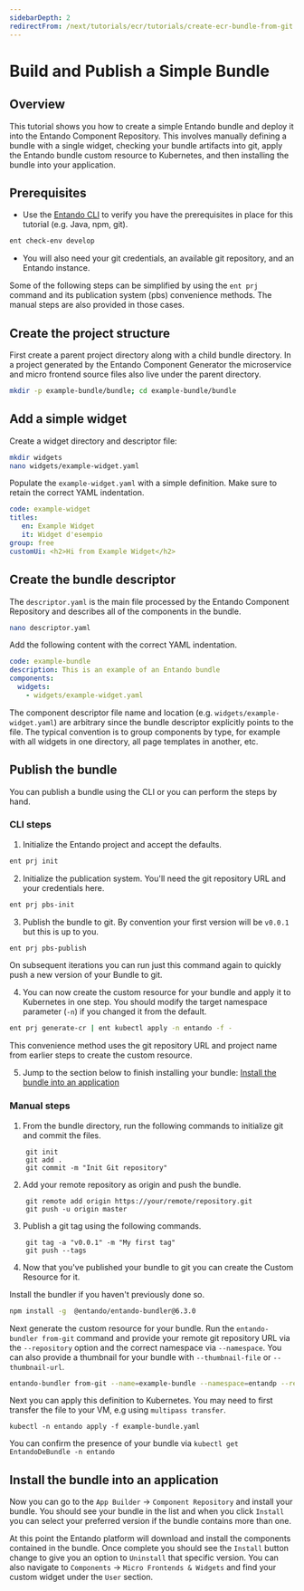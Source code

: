 ```yaml
---
sidebarDepth: 2
redirectFrom: /next/tutorials/ecr/tutorials/create-ecr-bundle-from-git.html
---
```

# Build and Publish a Simple Bundle

## Overview
This tutorial shows you how to create a simple Entando bundle and deploy it into the Entando Component Repository. This involves manually defining a bundle with a single widget, checking your bundle artifacts into git, apply the Entando bundle custom resource to Kubernetes, and then installing the bundle into your application. 

## Prerequisites
* Use the [Entando CLI](../../docs/reference/entando-cli.md#check-environment) to verify you have the prerequisites in place for this tutorial (e.g. Java, npm, git). 
``` sh
ent check-env develop 
```
* You will also need your git credentials, an available git repository, and an Entando instance. 

Some of the following steps can be simplified by using the `ent prj` command and its publication system (pbs) convenience methods. The manual steps are also provided in those cases.

## Create the project structure 
First create a parent project directory along with a child bundle directory. In a project generated by the Entando Component Generator the microservice and micro frontend source files also live under the parent directory.

``` sh
mkdir -p example-bundle/bundle; cd example-bundle/bundle 
```
## Add a simple widget

Create a widget directory and descriptor file:
``` sh
mkdir widgets
nano widgets/example-widget.yaml
```

Populate the `example-widget.yaml` with a simple definition. Make sure to retain the correct YAML indentation.
``` yaml
code: example-widget
titles:
   en: Example Widget
   it: Widget d'esempio
group: free
customUi: <h2>Hi from Example Widget</h2>
```

## Create the bundle descriptor

The `descriptor.yaml` is the main file processed by the Entando Component Repository and describes all of the components in the bundle. 
``` sh
nano descriptor.yaml
```
Add the following content with the correct YAML indentation.
``` yaml
code: example-bundle
description: This is an example of an Entando bundle
components:
  widgets:
    - widgets/example-widget.yaml
```
The component descriptor file name and location (e.g. `widgets/example-widget.yaml`) are arbitrary since the bundle descriptor explicitly points to the file. The typical convention is to group components by type, for example with all widgets in one directory, all page templates in another, etc.

## Publish the bundle

You can publish a bundle using the CLI or you can perform the steps by hand.
### CLI steps
1. Initialize the Entando project and accept the defaults.
``` sh
ent prj init
``` 
2. Initialize the publication system. You'll need the git repository URL and your credentials here. 
``` sh
ent prj pbs-init
```
3. Publish the bundle to git. By convention your first version will be `v0.0.1` but this is up to you. 
``` sh
ent prj pbs-publish
``` 
On subsequent iterations you can run just this command again to quickly push a new version of your Bundle to git.

4. You can now create the custom resource for your bundle and apply it to Kubernetes in one step. You should modify the target namespace parameter (`-n`) if you changed it from the default.
``` sh
ent prj generate-cr | ent kubectl apply -n entando -f -
```
 This convenience method uses the git repository URL and project name from earlier steps to create the custom resource.
 
5. Jump to the section below to finish installing your bundle: [Install the bundle into an application](#install-the-bundle-into-an-application)

### Manual steps
1. From the bundle directory, run the following commands to initialize git and commit the files.
```
    git init
    git add .
    git commit -m "Init Git repository"
```

2. Add your remote repository as origin and push the bundle.
```
    git remote add origin https://your/remote/repository.git
    git push -u origin master
```

3. Publish a git tag using the following commands.
```
    git tag -a "v0.0.1" -m "My first tag"
    git push --tags
```

4. Now that you've published your bundle to git you can create the Custom Resource for it. 

Install the bundler if you haven't previously done so. 
``` sh
npm install -g  @entando/entando-bundler@6.3.0
```

Next generate the custom resource for your bundle. Run the `entando-bundler from-git` command and provide your remote git repository URL via the `--repository` option and the correct namespace via `--namespace`. You can also provide a thumbnail for your bundle with `--thumbnail-file` or `--thumbnail-url`.

``` sh
entando-bundler from-git --name=example-bundle --namespace=entandp --repository=https://your/remote/repository.git --dry-run > example-bundle.yaml
```

Next you can apply this definition to Kubernetes. You may need to first transfer the file to your VM, e.g using `multipass transfer`.

```
kubectl -n entando apply -f example-bundle.yaml
```

You can confirm the presence of your bundle via `kubectl get EntandoDeBundle -n entando`

## Install the bundle into an application
Now you can go to the `App Builder` → `Component Repository` and install your bundle. You should see your bundle in the list and when you click `Install` you can select your preferred version if the bundle contains more than one. 

At this point the Entando platform will download and install the components contained in the bundle. Once complete you should see the `Install` button change to give you an option to `Uninstall` that specific version. You can also navigate to `Components` → `Micro Frontends & Widgets` and find your custom widget under the `User` section. 


